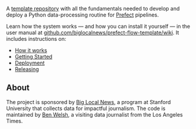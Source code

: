 A [template repository](https://docs.github.com/en/repositories/creating-and-managing-repositories/creating-a-repository-from-a-template) with all the fundamentals needed to develop and deploy a Python data-processing routine for [Prefect](prefect.io) pipelines.

Learn how the system works — and how you can install it yourself — in the user manual at [github.com/biglocalnews/prefect-flow-template/wiki](https://github.com/biglocalnews/prefect-flow-template/wiki). It includes instructions on:

* [How it works](https://github.com/biglocalnews/prefect-flow-template/wiki)
* [Getting Started](https://github.com/biglocalnews/prefect-flow-template/wiki/1.-Getting-Started)
* [Deployment](https://github.com/biglocalnews/prefect-flow-template/wiki/2.-Deployment)
* [Releasing](https://github.com/biglocalnews/prefect-flow-template/wiki/3.-Releasing)

## About

The project is sponsored by [Big Local News](https://biglocalnews.org/#/about), a program at Stanford University that collects data for impactful journalism. The code is maintained by [Ben Welsh](https://palewi.re/who-is-ben-welsh/), a visiting data journalist from the Los Angeles Times.
